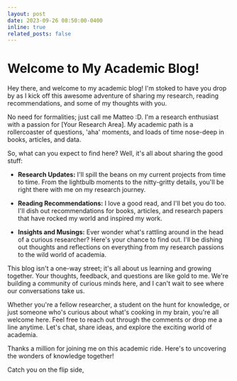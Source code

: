 ```yaml
---
layout: post
date: 2023-09-26 08:50:00-0400
inline: true
related_posts: false
---
```

# Welcome to My Academic Blog!

Hey there, and welcome to my academic blog! I'm stoked to have you drop by as I kick off this awesome adventure of sharing my research, reading recommendations, and some of my thoughts with you.

No need for formalities; just call me Matteo :D. I'm a research enthusiast with a passion for [Your Research Area]. My academic path is a rollercoaster of questions, 'aha' moments, and loads of time nose-deep in books, articles, and data.

So, what can you expect to find here? Well, it's all about sharing the good stuff:

- **Research Updates:** I'll spill the beans on my current projects from time to time. From the lightbulb moments to the nitty-gritty details, you'll be right there with me on my research journey.

- **Reading Recommendations:** I love a good read, and I'll bet you do too. I'll dish out recommendations for books, articles, and research papers that have rocked my world and inspired my work.

- **Insights and Musings:** Ever wonder what's rattling around in the head of a curious researcher? Here's your chance to find out. I'll be dishing out thoughts and reflections on everything from my research passions to the wild world of academia.

This blog isn't a one-way street; it's all about us learning and growing together. Your thoughts, feedback, and questions are like gold to me. We're building a community of curious minds here, and I can't wait to see where our conversations take us.

Whether you're a fellow researcher, a student on the hunt for knowledge, or just someone who's curious about what's cooking in my brain, you're all welcome here. Feel free to reach out through the comments or drop me a line anytime. Let's chat, share ideas, and explore the exciting world of academia.

Thanks a million for joining me on this academic ride. Here's to uncovering the wonders of knowledge together!

Catch you on the flip side,

